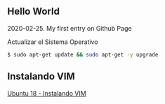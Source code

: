 
## Hello World

2020-02-25. My first entry on Github Page

Actualizar el Sistema Operativo

```bash
$ sudo apt-get update && sudo apt-get -y upgrade 
```

## Instalando VIM

[Ubuntu 18 - Instalando VIM](https://github.com/csegura2011/techblog/blob/master/ubuntu18-instalando-vim.md)



